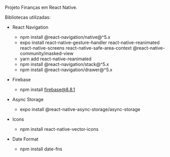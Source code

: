 Projeto Finanças em React Native.

Bibliotecas utilizadas:

* React Navigation
    - npm install @react-navigation/native@^5.x
    - expo install react-native-gesture-handler react-native-reanimated react-native-screens react-native-safe-area-context @react-native-community/masked-view
    - yarn add react-native-reanimated
    - npm install @react-navigation/stack@^5.x
    - npm install @react-navigation/drawer@^5.x

* Firebase
    - npm install firebase@8.8.1

* Async Storage
    - expo install @react-native-async-storage/async-storage

* Icons
    - npm install react-native-vector-icons

* Date Format
    - npm install date-fns

